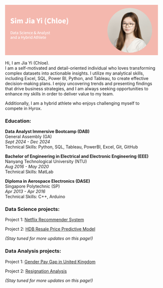 ![introduction](/intro.png) 

Hi, I am Jia Yi (Chloe). <br>
I am a self-motivated and detail-oriented individual who loves transforming complex datasets into actionable insights. I utilize my analytical skills, including Excel, SQL, Power BI, Python, and Tableau, to create effective decision-making plans. I enjoy uncovering trends and presenting findings that drive business strategies, and I am always seeking opportunities to enhance my skills in order to deliver value to my team. <br>

Additionally, I am a hybrid athlete who enjoys challenging myself to compete in Hyrox.

### Education: 

**Data Analyst Immersive Bootcamp (DAB)** <br>
General Assembly (GA) <br>
*Sept 2024 - Dec 2024* <br>
Technical Skills: Python, SQL, Tableau, PowerBI, Excel, Git, GitHub <br>

**Bachelor of Engineering in Electrical and Electronic Engineering (EEE)** <br>
Nanyang Technological University (NTU) <br>
*Aug 2016 - May 2020* <br>
Technical Skills: MatLab <br>

**Diploma in Aerospace Electronics (DASE)** <br>
Singapore Polytechnic (SP) <br>
*Apr 2013 - Apr 2016* <br>
Technical Skills: C++, Arduino <br>


### Data Science projects: 
Project 1: <a href="https://github.com/ohaysjy/netflix-recommender-system" target="_blank">Netflix Recommender System</a><br>

Project 2: <a href="https://github.com/ohaysjy/HDB-resale-prices" target="_blank">HDB Resale Price Predictive Model</a><br>

*(Stay tuned for more updates on this page!)*

### Data Analysis projects:
Project 1: <a href="https://github.com/ohaysjy/Gender_Pay_Gap" target="_blank">Gender Pay Gap in United Kingdom</a><br>

Project 2: <a href="https://github.com/ohaysjy/Resignation-Analysis" target="_blank">Resignation Analysis</a><br>

*(Stay tuned for more updates on this page!)*
